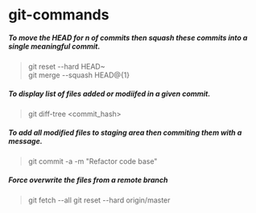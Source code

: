 # git-commands

##### To move the HEAD for n of commits then squash these commits into a single meaningful commit.
> git reset --hard HEAD~<n> <br>
> git merge --squash HEAD@{1}
##### To display list of files added or modiifed in a given commit.
> git diff-tree <commit_hash>
##### To add all modified files to staging area then commiting them with a message.
> git commit -a -m "Refactor code base"
##### Force overwrite the files from a remote branch
>  git fetch --all
>  git reset --hard origin/master

